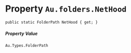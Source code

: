 # Property `Au.folders.NetHood`

```
public static FolderPath NetHood { get; }
```

##### Property Value

`Au.Types.FolderPath`